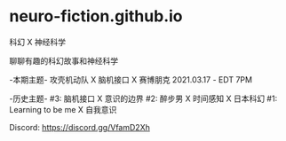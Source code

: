 # neuro-fiction.github.io
科幻 X 神经科学

聊聊有趣的科幻故事和神经科学

-本期主题-
攻壳机动队 X 脑机接口 X 赛博朋克
2021.03.17 - EDT 7PM

-历史主题-
#3: 脑机接口 X 意识的边界
#2: 醉步男 X 时间感知 X 日本科幻
#1: Learning to be me X 自我意识

Discord: https://discord.gg/VfamD2Xh
